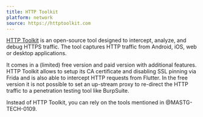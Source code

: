 ```yaml
---
title: HTTP Toolkit
platform: network
source: https://httptoolkit.com
---
```


[HTTP Toolkit](https://httptoolkit.com/) is an open-source tool designed to intercept, analyze, and debug HTTPS traffic. The tool captures HTTP traffic from Android, iOS, web or desktop applications.

It comes in a (limited) free version and paid version with additional features. HTTP Toolkit allows to setup its CA certificate and disabling SSL pinning via Frida and is also able to intercept HTTP requests from Flutter. In the free version it is not possible to set an up-stream proxy to re-direct the HTTP traffic to a penetration testing tool like BurpSuite. 

Instead of HTTP Toolkit, you can rely on the tools mentioned in @MASTG-TECH-0109.

